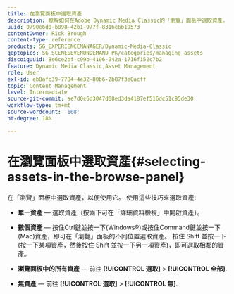```yaml
---
title: 在瀏覽面板中選取資產
description: 瞭解如何在Adobe Dynamic Media Classic的「瀏覽」面板中選取資產。
uuid: 0790e6d0-b898-42b1-977f-8316e6b19573
contentOwner: Rick Brough
content-type: reference
products: SG_EXPERIENCEMANAGER/Dynamic-Media-Classic
geptopics: SG_SCENESEVENONDEMAND_PK/categories/managing_assets
discoiquuid: 8e6ce2bf-c99b-4106-942a-1716f152c7b2
feature: Dynamic Media Classic,Asset Management
role: User
exl-id: eb8afc39-7784-4e32-80b6-2b87f3e0acff
topic: Content Management
level: Intermediate
source-git-commit: ae7d0c6d3047d68ed3da4187ef516dc51c95de30
workflow-type: tm+mt
source-wordcount: '108'
ht-degree: 18%

---
```


# 在瀏覽面板中選取資產{#selecting-assets-in-the-browse-panel}

在「瀏覽」面板中選取資產，以便使用它。 使用這些技巧來選取資產:

* **單一資產**  — 選取資產（按兩下可在「詳細資料檢視」中開啟資產）。

* **數個資產**  — 按住Ctrl鍵並按一下(Windows®)或按住Command鍵並按一下(Mac)資產，即可在「瀏覽」面板的不同位置選取資產。 按住 Shift 並按一下 (按一下某項資產，然後按住 Shift 並按一下另一項資產)，即可選取相鄰的資產。

* **瀏覽面板中的所有資產**  — 前往 **[!UICONTROL 選取]** > **[!UICONTROL 全部]**.

* **無資產**  — 前往 **[!UICONTROL 選取]** > **[!UICONTROL 無]**.
